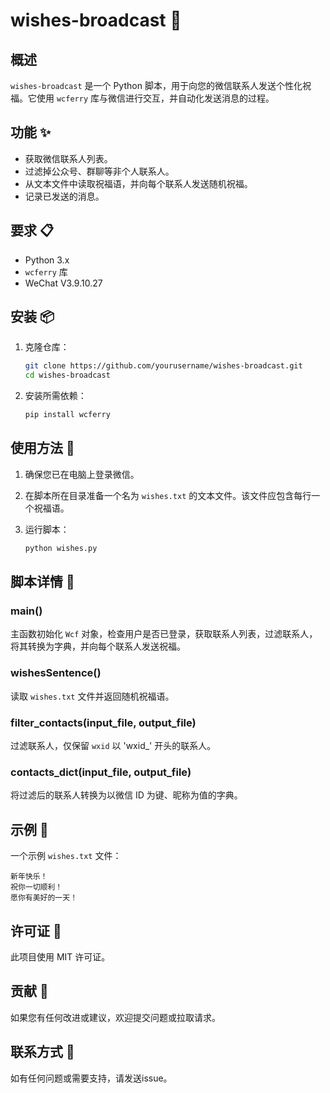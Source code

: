 # wishes-broadcast 🎉

## 概述
`wishes-broadcast` 是一个 Python 脚本，用于向您的微信联系人发送个性化祝福。它使用 `wcferry` 库与微信进行交互，并自动化发送消息的过程。

## 功能 ✨
- 获取微信联系人列表。
- 过滤掉公众号、群聊等非个人联系人。
- 从文本文件中读取祝福语，并向每个联系人发送随机祝福。
- 记录已发送的消息。

## 要求 📋
- Python 3.x
- `wcferry` 库
- WeChat V3.9.10.27

## 安装 📦
1. 克隆仓库：
    ```sh
    git clone https://github.com/yourusername/wishes-broadcast.git
    cd wishes-broadcast
    ```

2. 安装所需依赖：
    ```sh
    pip install wcferry
    ```

## 使用方法 🚀
1. 确保您已在电脑上登录微信。

2. 在脚本所在目录准备一个名为 `wishes.txt` 的文本文件。该文件应包含每行一个祝福语。

3. 运行脚本：
    ```sh
    python wishes.py
    ```

## 脚本详情 📝
### main()
主函数初始化 `Wcf` 对象，检查用户是否已登录，获取联系人列表，过滤联系人，将其转换为字典，并向每个联系人发送祝福。

### wishesSentence()
读取 `wishes.txt` 文件并返回随机祝福语。

### filter_contacts(input_file, output_file)
过滤联系人，仅保留 `wxid` 以 'wxid_' 开头的联系人。

### contacts_dict(input_file, output_file)
将过滤后的联系人转换为以微信 ID 为键、昵称为值的字典。

## 示例 🌟
一个示例 `wishes.txt` 文件：
```
新年快乐！
祝你一切顺利！
愿你有美好的一天！
```

## 许可证 📄
此项目使用 MIT 许可证。

## 贡献 🤝
如果您有任何改进或建议，欢迎提交问题或拉取请求。

## 联系方式 📧
如有任何问题或需要支持，请发送issue。
